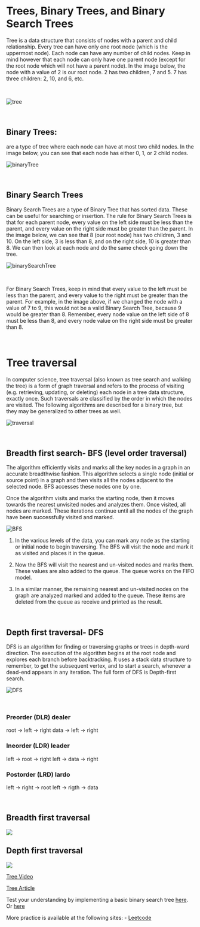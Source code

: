 # Trees, Binary Trees, and Binary Search Trees

Tree is a data structure that consists of nodes with a parent and child relationship. Every tree can have only one root node (which is the uppermost node). Each node can have any number of child nodes. Keep in mind however that each node can only have one parent node (except for the root node which will not have a parent node). In the image below, the node with a value of 2 is our root node. 2 has two children, 7 and 5. 7 has three children: 2, 10, and 6, etc.

<br>

![tree](tree.webp)

<br>

## Binary Trees:
are a type of tree where each node can have at most two child nodes. In the image below, you can see that each node has either 0, 1, or 2 child nodes.

![binaryTree](binaryTree.webp)

<br>

## Binary Search Trees
Binary Search Trees are a type of Binary Tree that has sorted data. These can be useful for searching or insertion. The rule for Binary Search Trees is that for each parent node, every value on the left side must be less than the parent, and every value on the right side must be greater than the parent. In the image below, we can see that 8 (our root node) has two children, 3 and 10. On the left side, 3 is less than 8, and on the right side, 10 is greater than 8. We can then look at each node and do the same check going down the tree.

![binarySearchTree](binarySearchTree.png)

<br>

For Binary Search Trees, keep in mind that every value to the left must be less than the parent, and every value to the right must be greater than the parent. For example, in the image above, if we changed the node with a value of 7 to 9, this would not be a valid Binary Search Tree, because 9 would be greater than 8. Remember, every node value on the left side of 8 must be less than 8, and every node value on the right side must be greater than 8.

<br>

# Tree traversal
In computer science, tree traversal (also known as tree search and walking the tree) is a form of graph traversal and refers to the process of visiting (e.g. retrieving, updating, or deleting) each node in a tree data structure, exactly once. Such traversals are classified by the order in which the nodes are visited. The following algorithms are described for a binary tree, but they may be generalized to other trees as well.

![traversal](transverse.png)

<br>

## Breadth first search- BFS (level order traversal)
The algorithm efficiently visits and marks all the key nodes in a graph in an accurate breadthwise fashion. This algorithm selects a single node (initial or source point) in a graph and then visits all the nodes adjacent to the selected node. BFS accesses these nodes one by one.

Once the algorithm visits and marks the starting node, then it moves towards the nearest unvisited nodes and analyzes them. Once visited, all nodes are marked. These iterations continue until all the nodes of the graph have been successfully visited and marked.

![BFS](breadth.webp)

1. In the various levels of the data, you can mark any node as the starting or initial node to begin traversing. The BFS will visit the node and mark it as visited and places it in the queue.
   
2. Now the BFS will visit the nearest and un-visited nodes and marks them. These values are also added to the queue. The queue works on the FIFO model.
   
3. In a similar manner, the remaining nearest and un-visited nodes on the graph are analyzed marked and added to the queue. These items are deleted from the queue as receive and printed as the result.

<br>

## Depth first traversal- DFS
DFS is an algorithm for finding or traversing graphs or trees in depth-ward direction. The execution of the algorithm begins at the root node and explores each branch before backtracking. It uses a stack data structure to remember, to get the subsequent vertex, and to start a search, whenever a dead-end appears in any iteration. The full form of DFS is Depth-first search.

![DFS](DFS.jpg)

<br>

### Preorder (DLR) dealer
root -> left -> right
data -> left -> right

### Ineorder (LDR) leader
left -> root -> right
left -> data -> right

### Postorder (LRD) lardo
left -> right -> root
left -> rigth -> data

<br>

## Breadth first traversal

<img src="https://upload.wikimedia.org/wikipedia/commons/5/5d/Breadth-First-Search-Algorithm.gif"/>

<br>

## Depth first traversal

<img src="https://upload.wikimedia.org/wikipedia/commons/7/7f/Depth-First-Search.gif"/>

<br>


[Tree Video](https://www.youtube.com/watch?v=qYiBx2pomlQ)  

[Tree Article](https://en.wikipedia.org/wiki/Tree_(data_structure))

Test your understanding by implementing a basic binary search tree [here](https://javascript.plainenglish.io/tree-traversal-with-javascript-29b57d61d486). Or [here](https://www.youtube.com/watch?v=K7VnBuOlCI8)

More practice is available at the following sites:
    - [Leetcode](https://leetcode.com/tag/tree/)

